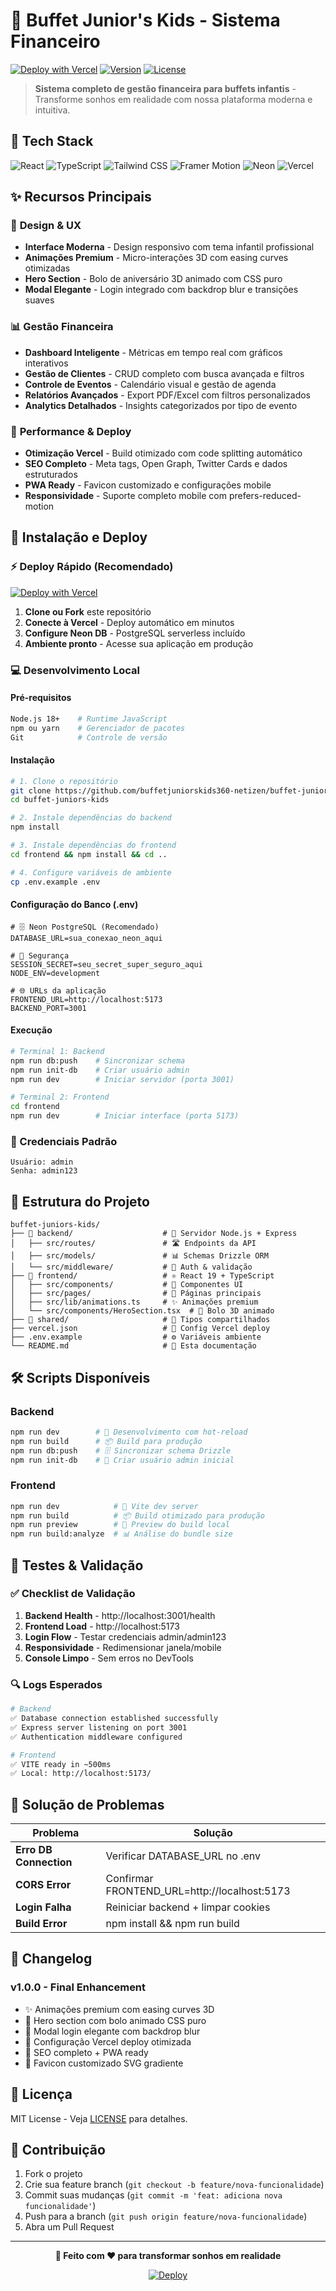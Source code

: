 # 🎂 Buffet Junior's Kids - Sistema Financeiro

[![Deploy with Vercel](https://vercel.com/button)](https://vercel.com/new/clone?repository-url=https://github.com/buffetjuniorskids360-netizen/buffet-juniors-kids)
[![Version](https://img.shields.io/badge/Version-1.0.0-brightgreen?style=for-the-badge)](https://github.com/buffetjuniorskids360-netizen/buffet-juniors-kids/releases)
[![License](https://img.shields.io/badge/License-MIT-blue?style=for-the-badge)](LICENSE)

> **Sistema completo de gestão financeira para buffets infantis** - Transforme sonhos em realidade com nossa plataforma moderna e intuitiva.

## 🚀 Tech Stack

![React](https://img.shields.io/badge/React-19.1.1-61DAFB?style=flat&logo=react&logoColor=white)
![TypeScript](https://img.shields.io/badge/TypeScript-5.8.3-3178C6?style=flat&logo=typescript&logoColor=white)
![Tailwind CSS](https://img.shields.io/badge/Tailwind-4.1.11-38B2AC?style=flat&logo=tailwindcss&logoColor=white)
![Framer Motion](https://img.shields.io/badge/Framer%20Motion-12.23.12-FF006E?style=flat&logo=framer&logoColor=white)
![Neon](https://img.shields.io/badge/Neon-PostgreSQL-00E699?style=flat&logo=postgresql&logoColor=white)
![Vercel](https://img.shields.io/badge/Vercel-Deploy-000000?style=flat&logo=vercel&logoColor=white)

## ✨ Recursos Principais

### 🎨 **Design & UX**
- **Interface Moderna** - Design responsivo com tema infantil profissional
- **Animações Premium** - Micro-interações 3D com easing curves otimizadas
- **Hero Section** - Bolo de aniversário 3D animado com CSS puro
- **Modal Elegante** - Login integrado com backdrop blur e transições suaves

### 📊 **Gestão Financeira**
- **Dashboard Inteligente** - Métricas em tempo real com gráficos interativos
- **Gestão de Clientes** - CRUD completo com busca avançada e filtros
- **Controle de Eventos** - Calendário visual e gestão de agenda
- **Relatórios Avançados** - Export PDF/Excel com filtros personalizados
- **Analytics Detalhados** - Insights categorizados por tipo de evento

### 🚀 **Performance & Deploy**
- **Otimização Vercel** - Build otimizado com code splitting automático
- **SEO Completo** - Meta tags, Open Graph, Twitter Cards e dados estruturados
- **PWA Ready** - Favicon customizado e configurações mobile
- **Responsividade** - Suporte completo mobile com prefers-reduced-motion

## 🚀 Instalação e Deploy

### ⚡ Deploy Rápido (Recomendado)

[![Deploy with Vercel](https://vercel.com/button)](https://vercel.com/new/clone?repository-url=https://github.com/seu-usuario/buffet-juniors-kids)

1. **Clone ou Fork** este repositório
2. **Conecte à Vercel** - Deploy automático em minutos
3. **Configure Neon DB** - PostgreSQL serverless incluído
4. **Ambiente pronto** - Acesse sua aplicação em produção

### 💻 Desenvolvimento Local

#### Pré-requisitos
```bash
Node.js 18+    # Runtime JavaScript
npm ou yarn    # Gerenciador de pacotes
Git            # Controle de versão
```

#### Instalação

```bash
# 1. Clone o repositório
git clone https://github.com/buffetjuniorskids360-netizen/buffet-juniors-kids.git
cd buffet-juniors-kids

# 2. Instale dependências do backend
npm install

# 3. Instale dependências do frontend
cd frontend && npm install && cd ..

# 4. Configure variáveis de ambiente
cp .env.example .env
```

#### Configuração do Banco (.env)
```env
# 🗄️ Neon PostgreSQL (Recomendado)
DATABASE_URL=sua_conexao_neon_aqui

# 🔐 Segurança
SESSION_SECRET=seu_secret_super_seguro_aqui
NODE_ENV=development

# 🌐 URLs da aplicação
FRONTEND_URL=http://localhost:5173
BACKEND_PORT=3001
```

#### Execução

```bash
# Terminal 1: Backend
npm run db:push    # Sincronizar schema
npm run init-db    # Criar usuário admin
npm run dev        # Iniciar servidor (porta 3001)

# Terminal 2: Frontend  
cd frontend
npm run dev        # Iniciar interface (porta 5173)
```

### 🔐 Credenciais Padrão

```
Usuário: admin
Senha: admin123
```

## 📁 Estrutura do Projeto

```
buffet-juniors-kids/
├── 📂 backend/                    # 🔧 Servidor Node.js + Express
│   ├── src/routes/               # 🛣️ Endpoints da API
│   ├── src/models/               # 📊 Schemas Drizzle ORM
│   └── src/middleware/           # 🔐 Auth & validação
├── 📂 frontend/                   # ⚛️ React 19 + TypeScript
│   ├── src/components/           # 🧩 Componentes UI
│   ├── src/pages/                # 📄 Páginas principais
│   ├── src/lib/animations.ts     # ✨ Animações premium
│   └── src/components/HeroSection.tsx  # 🎂 Bolo 3D animado
├── 📂 shared/                     # 🔗 Tipos compartilhados
├── vercel.json                   # 🚀 Config Vercel deploy
├── .env.example                  # ⚙️ Variáveis ambiente
└── README.md                     # 📖 Esta documentação
```

## 🛠️ Scripts Disponíveis

### Backend
```bash
npm run dev        # 🔄 Desenvolvimento com hot-reload
npm run build      # 📦 Build para produção
npm run db:push    # 🗄️ Sincronizar schema Drizzle
npm run init-db    # 👤 Criar usuário admin inicial
```

### Frontend  
```bash
npm run dev            # 🔄 Vite dev server
npm run build          # 📦 Build otimizado para produção
npm run preview        # 👀 Preview do build local
npm run build:analyze  # 📊 Análise do bundle size
```

## 🧪 Testes & Validação

### ✅ Checklist de Validação

1. **Backend Health** - http://localhost:3001/health
2. **Frontend Load** - http://localhost:5173
3. **Login Flow** - Testar credenciais admin/admin123
4. **Responsividade** - Redimensionar janela/mobile
5. **Console Limpo** - Sem erros no DevTools

### 🔍 Logs Esperados

```bash
# Backend
✅ Database connection established successfully
✅ Express server listening on port 3001
✅ Authentication middleware configured

# Frontend  
✅ VITE ready in ~500ms
✅ Local: http://localhost:5173/
```

## 🚨 Solução de Problemas

| Problema | Solução |
|----------|---------|
| **Erro DB Connection** | Verificar DATABASE_URL no .env |
| **CORS Error** | Confirmar FRONTEND_URL=http://localhost:5173 |
| **Login Falha** | Reiniciar backend + limpar cookies |
| **Build Error** | npm install && npm run build |

## 📝 Changelog

### v1.0.0 - Final Enhancement
- ✨ Animações premium com easing curves 3D
- 🎂 Hero section com bolo animado CSS puro  
- 🔐 Modal login elegante com backdrop blur
- 🚀 Configuração Vercel deploy otimizada
- 📱 SEO completo + PWA ready
- 🎨 Favicon customizado SVG gradiente

## 📄 Licença

MIT License - Veja [LICENSE](LICENSE) para detalhes.

## 🤝 Contribuição

1. Fork o projeto
2. Crie sua feature branch (`git checkout -b feature/nova-funcionalidade`)
3. Commit suas mudanças (`git commit -m 'feat: adiciona nova funcionalidade'`)
4. Push para a branch (`git push origin feature/nova-funcionalidade`) 
5. Abra um Pull Request

---

<div align="center">

**🎂 Feito com ❤️ para transformar sonhos em realidade**

[![Deploy](https://vercel.com/button)](https://vercel.com/new/clone?repository-url=https://github.com/buffetjuniorskids360-netizen/buffet-juniors-kids)

</div>

